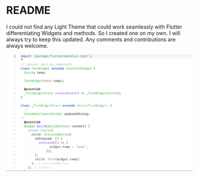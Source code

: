 # README

I could not find any Light Theme that could work seamlessly with Flutter differentiating Widgets and methods. So I created one on my own. I will always try to keep this updated. Any comments and contributions are always welcome.

<img src="./screens/screen_1.PNG">


